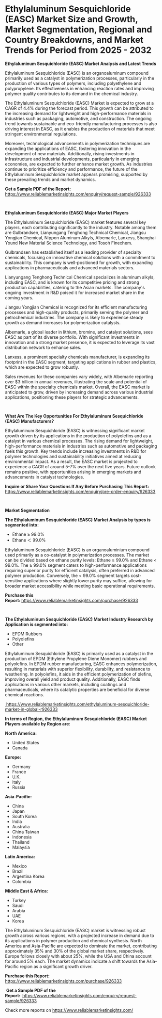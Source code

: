 <p><h1>Ethylaluminum Sesquichloride (EASC) Market Size and Growth, Market Segmentation, Regional and Country Breakdowns, and Market Trends for Period from 2025 -  2032</h1></p><p><strong>Ethylaluminum Sesquichloride (EASC) Market Analysis and Latest Trends</strong></p>
<p><p>Ethylaluminum Sesquichloride (EASC) is an organoaluminum compound primarily used as a catalyst in polymerization processes, particularly in the production of various types of polymers, including polyethylene and polypropylene. Its effectiveness in enhancing reaction rates and improving polymer quality contributes to its demand in the chemical industry.</p><p>The Ethylaluminum Sesquichloride (EASC) Market is expected to grow at a CAGR of 4.4% during the forecast period. This growth can be attributed to the increasing demand for lightweight and high-performance materials in industries such as packaging, automotive, and construction. The ongoing trend towards sustainable and eco-friendly manufacturing processes is also driving interest in EASC, as it enables the production of materials that meet stringent environmental regulations.</p><p>Moreover, technological advancements in polymerization techniques are expanding the applications of EASC, fostering innovation in the development of new materials. Additionally, rising investments in infrastructure and industrial developments, particularly in emerging economies, are expected to further enhance market growth. As industries continue to prioritize efficiency and performance, the future of the Ethylaluminum Sesquichloride market appears promising, supported by these prevailing trends and market dynamics.</p></p>
<p><strong>Get a Sample PDF of the Report:&nbsp;</strong> <a href="https://www.reliablemarketinsights.com/enquiry/request-sample/926333?utm_campaign=2981&utm_medium=2&utm_source=Github&utm_content=ia&utm_term=24032025&utm_id=ethylaluminum-sesquichloride-easc">https://www.reliablemarketinsights.com/enquiry/request-sample/926333</a></p>
<p>&nbsp;</p>
<p><strong>Ethylaluminum Sesquichloride (EASC) Major Market Players</strong></p>
<p><p>The Ethylaluminum Sesquichloride (EASC) market features several key players, each contributing significantly to the industry. Notable among them are Gulbrandsen, Lianyungang Tenghong Technical Chemical, Jiangsu Yongjian Chemical, Nippon Aluminum Alkyls, Albemarle, Lanxess, Shanghai Yound New Material Science Technology, and Tosoh Finechem.</p><p>Gulbrandsen has established itself as a leading provider of specialty chemicals, focusing on innovative chemical solutions with a commitment to sustainability. This company is well-positioned for growth, with expanding applications in pharmaceuticals and advanced materials sectors.</p><p>Lianyungang Tenghong Technical Chemical specializes in aluminum alkyls, including EASC, and is known for its competitive pricing and strong production capabilities, catering to the Asian markets. The company's ongoing investment in R&D poised it for increased market share in the coming years.</p><p>Jiangsu Yongjian Chemical is recognized for its efficient manufacturing processes and high-quality products, primarily serving the polymer and petrochemical industries. The company is likely to experience steady growth as demand increases for polymerization catalysts.</p><p>Albemarle, a global leader in lithium, bromine, and catalyst solutions, sees EASC as part of its diverse portfolio. With significant investments in innovation and a strong market presence, it is expected to leverage its vast distribution network to enhance sales.</p><p>Lanxess, a prominent specialty chemicals manufacturer, is expanding its footprint in the EASC segment, targeting applications in rubber and plastics, which are expected to grow robustly.</p><p>Sales revenues for these companies vary widely, with Albemarle reporting over $3 billion in annual revenues, illustrating the scale and potential of EASC within the specialty chemicals market. Overall, the EASC market is anticipated to grow, driven by increasing demand across various industrial applications, positioning these players for strategic advancements.</p></p>
<p>&nbsp;</p>
<p><strong>What Are The Key Opportunities For Ethylaluminum Sesquichloride (EASC) Manufacturers?</strong></p>
<p><p>Ethylaluminum Sesquichloride (EASC) is witnessing significant market growth driven by its applications in the production of polyolefins and as a catalyst in various chemical processes. The rising demand for lightweight, high-performance materials in industries such as automotive and packaging fuels this growth. Key trends include increasing investments in R&D for polymer technologies and sustainability initiatives aimed at reducing environmental impact. As a result, the EASC market is projected to experience a CAGR of around 5-7% over the next five years. Future outlook remains positive, with opportunities arising in emerging markets and advancements in catalyst technologies.</p></p>
<p><strong>Inquire or Share Your Questions If Any Before Purchasing This Report:</strong> <a href="https://www.reliablemarketinsights.com/enquiry/pre-order-enquiry/926333?utm_campaign=2981&utm_medium=2&utm_source=Github&utm_content=ia&utm_term=24032025&utm_id=ethylaluminum-sesquichloride-easc">https://www.reliablemarketinsights.com/enquiry/pre-order-enquiry/926333</a></p>
<p>&nbsp;</p>
<p><strong>Market Segmentation</strong></p>
<p><strong>The Ethylaluminum Sesquichloride (EASC) Market Analysis by types is segmented into:</strong></p>
<p><ul><li>Ethane ≥ 99.0%</li><li>Ethane ＜ 99.0%</li></ul></p>
<p><p>Ethylaluminum Sesquichloride (EASC) is an organoaluminium compound used primarily as a co-catalyst in polymerization processes. The market can be divided based on ethane purity levels: Ethane ≥ 99.0% and Ethane < 99.0%. The ≥ 99.0% segment caters to high-performance applications requiring superior purity for efficient catalysis, often preferred in advanced polymer production. Conversely, the < 99.0% segment targets cost-sensitive applications where slightly lower purity may suffice, allowing for broader market accessibility while meeting basic operational requirements.</p></p>
<p><strong>Purchase this Report:&nbsp;</strong><a href="https://www.reliablemarketinsights.com/purchase/926333?utm_campaign=2981&utm_medium=2&utm_source=Github&utm_content=ia&utm_term=24032025&utm_id=ethylaluminum-sesquichloride-easc">https://www.reliablemarketinsights.com/purchase/926333</a></p>
<p>&nbsp;</p>
<p><strong>The Ethylaluminum Sesquichloride (EASC) Market Industry Research by Application is segmented into:</strong></p>
<p><ul><li>EPDM Rubbers</li><li>Polyolefins</li><li>Other</li></ul></p>
<p><p>Ethylaluminum Sesquichloride (EASC) is primarily used as a catalyst in the production of EPDM (Ethylene Propylene Diene Monomer) rubbers and polyolefins. In EPDM rubber manufacturing, EASC enhances polymerization, resulting in materials with superior flexibility, durability, and resistance to weathering. In polyolefins, it aids in the efficient polymerization of olefins, improving overall yield and product quality. Additionally, EASC finds applications in various other markets, including coatings and pharmaceuticals, where its catalytic properties are beneficial for diverse chemical reactions.</p></p>
<p><a href="https://www.reliablemarketinsights.com/ethylaluminum-sesquichloride-market-in-global-r926333?utm_campaign=2981&utm_medium=2&utm_source=Github&utm_content=ia&utm_term=24032025&utm_id=ethylaluminum-sesquichloride-easc">&nbsp;https://www.reliablemarketinsights.com/ethylaluminum-sesquichloride-market-in-global-r926333</a></p>
<p><strong>In terms of Region, the Ethylaluminum Sesquichloride (EASC) Market Players available by Region are:</strong></p>
<p>
    <p> <strong> North America: </strong>
        <ul>
            <li>United States</li>
            <li>Canada</li>
        </ul>
        </p> 
    <p> <strong> Europe: </strong>
        <ul>
            <li>Germany</li>
            <li>France</li>
            <li>U.K.</li>
            <li>Italy</li>
            <li>Russia</li>
        </ul>
        </p> 
    <p> <strong> Asia-Pacific: </strong>
        <ul>
            <li>China</li>
            <li>Japan</li>
            <li>South Korea</li>
            <li>India</li>
            <li>Australia</li>
            <li>China Taiwan</li>
            <li>Indonesia</li>
            <li>Thailand</li>
            <li>Malaysia</li>
        </ul>
        </p> 
    <p> <strong> Latin America: </strong>
        <ul>
            <li>Mexico</li>
            <li>Brazil</li>
            <li>Argentina Korea</li>
            <li>Colombia</li>
        </ul>
        </p> 
    <p> <strong> Middle East & Africa: </strong>
        <ul>
            <li>Turkey</li>
            <li>Saudi</li>
            <li>Arabia</li>
            <li>UAE</li>
            <li>Korea</li>
        </ul>
    </p>
    </p>
<p><p>The Ethylaluminum Sesquichloride (EASC) market is witnessing robust growth across various regions, with a projected increase in demand due to its applications in polymer production and chemical synthesis. North America and Asia-Pacific are expected to dominate the market, contributing approximately 35% and 30% of the global market share, respectively. Europe follows closely with about 25%, while the USA and China account for around 5% each. The market dynamics indicate a shift towards the Asia-Pacific region as a significant growth driver.</p></p>
<p><strong>Purchase this Report: </strong><a href="https://www.reliablemarketinsights.com/purchase/926333?utm_campaign=2981&utm_medium=2&utm_source=Github&utm_content=ia&utm_term=24032025&utm_id=ethylaluminum-sesquichloride-easc">https://www.reliablemarketinsights.com/purchase/926333</a></p>
<p>&nbsp;<strong>Get a Sample PDF of the Report:&nbsp;&nbsp;</strong><a href="https://www.reliablemarketinsights.com/enquiry/request-sample/926333?utm_campaign=2981&utm_medium=2&utm_source=Github&utm_content=ia&utm_term=24032025&utm_id=ethylaluminum-sesquichloride-easc">https://www.reliablemarketinsights.com/enquiry/request-sample/926333</a></p>
<p><strong></strong></p>
<p>Check more reports on <a href="https://www.reliablemarketinsights.com/?utm_campaign=2981&utm_medium=2&utm_source=Github&utm_content=ia&utm_term=24032025&utm_id=ethylaluminum-sesquichloride-easc">https://www.reliablemarketinsights.com/</a></p>
